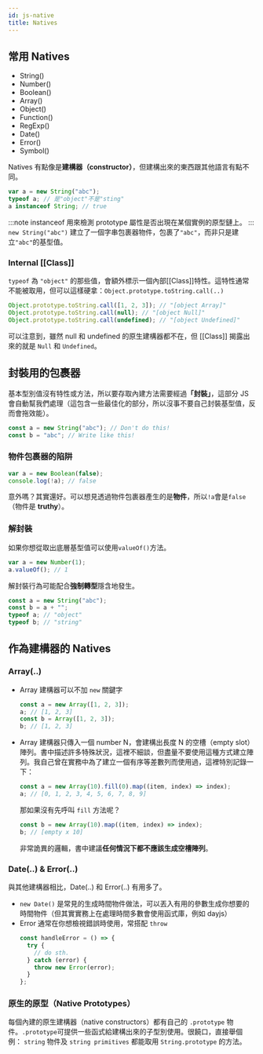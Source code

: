 ```yaml
---
id: js-native
title: Natives
---
```


## 常用 Natives

- String()
- Number()
- Boolean()
- Array()
- Object()
- Function()
- RegExp()
- Date()
- Error()
- Symbol()

Natives 有點像是<strong>建構器（constructor）</strong>，但建構出來的東西跟其他語言有點不同。

```js
var a = new String("abc");
typeof a; // 是"object"不是"sting"
a instanceof String; // true
```

:::note
instanceof 用來檢測 prototype 屬性是否出現在某個實例的原型鏈上。
:::
`new String("abc")` 建立了一個字串包裹器物件，包裹了`"abc"`，而非只是建立`"abc"`的基型值。

### Internal [[Class]]

`typeof` 為 `"object"` 的那些值，會額外標示一個內部[[Class]]特性。這特性通常不能被取用，但可以這樣硬拿：`Object.prototype.toString.call(..)`

```js
Object.prototype.toString.call([1, 2, 3]); // "[object Array]"
Object.prototype.toString.call(null); // "[object Null]"
Object.prototype.toString.call(undefined); // "[object Undefined]"
```

可以注意到，雖然 null 和 undefined 的原生建構器都不在，但 [[Class]] 揭露出來的就是 `Null` 和 `Undefined`。

## 封裝用的包裹器

基本型別值沒有特性或方法，所以要存取內建方法需要經過<strong>「封裝」</strong>，這部分 JS 會自動幫我們處理（這包含一些最佳化的部分，所以沒事不要自己封裝基型值，反而會拖效能）。

```js
const a = new String("abc"); // Don't do this!
const b = "abc"; // Write like this!
```

### 物件包裹器的陷阱

```js
var a = new Boolean(false);
console.log(!a); // false
```

意外嗎？其實還好。可以想見透過物件包裹器產生的是**物件**，所以`!a`會是`false`（物件是 **truthy**）。

### 解封裝

如果你想從取出底層基型值可以使用`valueOf()`方法。

```js
var a = new Number(1);
a.valueOf(); // 1
```

解封裝行為可能配合**強制轉型**隱含地發生。

```js
const a = new String("abc");
const b = a + "";
typeof a; // "object"
typeof b; // "string"
```

## 作為建構器的 Natives

### Array(..)

- Array 建構器可以不加 `new` 關鍵字
  ```js
  const a = new Array([1, 2, 3]);
  a; // [1, 2, 3]
  const b = Array([1, 2, 3]);
  b; // [1, 2, 3]
  ```
- Array 建構器只傳入一個 number N，會建構出長度 N 的空槽（empty slot）陣列。書中描述許多特殊狀況，這裡不細談，但盡量不要使用這種方式建立陣列。我自己曾在實務中為了建立一個有序等差數列而使用過，這裡特別記錄一下：
  ```js
  const a = new Array(10).fill(0).map((item, index) => index);
  a; // [0, 1, 2, 3, 4, 5, 6, 7, 8, 9]
  ```
  那如果沒有先呼叫 `fill` 方法呢？
  ```js
  const b = new Array(10).map((item, index) => index);
  b; // [empty x 10]
  ```
  非常詭異的邏輯，書中建議**任何情況下都不應該生成空槽陣列**。

### Date(..) & Error(..)

與其他建構器相比，Date(..) 和 Error(..) 有用多了。

- `new Date()` 是常見的生成時間物件做法，可以丟入有用的參數生成你想要的時間物件（但其實實務上在處理時間多數會使用函式庫，例如 dayjs）
- Error 通常在你想檢視錯誤時使用，常搭配 `throw`
  ```js
  const handleError = () => {
    try {
      // do sth.
    } catch (error) {
      throw new Error(error);
    }
  };
  ```

### 原生的原型（Native Prototypes）

每個內建的原生建構器（native constructors）都有自己的 `.prototype` 物件。`.prototype`可提供一些函式給建構出來的子型別使用。很饒口，直接舉個例：
`string` 物件及 `string primitives` 都能取用 `String.prototype` 的方法。
